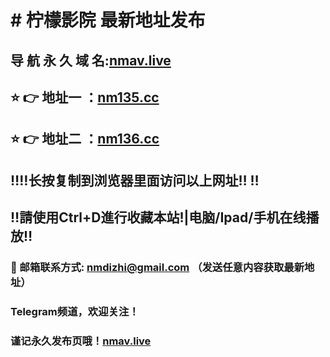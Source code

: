 # # 柠檬影院 最新地址发布 
## 导 航 永 久 域 名:[nmav.live](https://nmav.live:8888/?channel=boke9)
## ⭐️ 👉 地址一 ：[nm135.cc](https://nm135.cc.com:8888/?channel=boke9)
## ⭐️ 👉 地址二 ：[nm136.cc](https://nm136.cc.com:8888/?channel=boke9)
## ‼️‼️长按复制到浏览器里面访问以上网址‼️  ‼️
## ‼️請使用Ctrl+D進行收藏本站!|电脑/Ipad/手机在线播放‼️
### 📧 邮箱联系方式: nmdizhi@gmail.com （发送任意内容获取最新地址）
### Telegram频道，欢迎关注！
### 谨记永久发布页哦！[nmav.live](https://nmav.live:8888/?channel=boke9)
